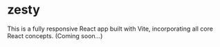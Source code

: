 # zesty
This is a fully responsive React app built with Vite, incorporating all core React concepts. (Coming soon...)
